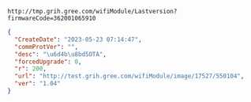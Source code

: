 `http://tmp.grih.gree.com/wifiModule/Lastversion?firmwareCode=362001065910`

```json
{
  "CreateDate": "2023-05-23 07:14:47",
  "commProtVer": "",
  "desc": "\u6d4b\u8bd5OTA",
  "forcedUpgrade": 0,
  "r": 200,
  "url": "http://test.grih.gree.com/wifiModule/image/17527/550104",
  "ver": "1.04"
}
```